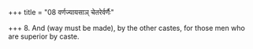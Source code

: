 +++
title = "08 वर्णज्यायसाञ् चेतरेर्वर्णैः"

+++
8. And (way must be made), by the other castes, for those men who are superior by caste.
